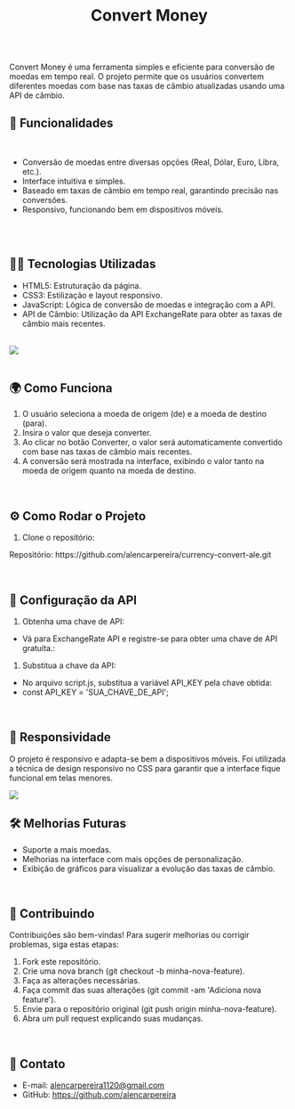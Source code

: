 <h1 align="center">Convert Money</h1>
<br>
<br>
<p>Convert Money é uma ferramenta simples e eficiente para conversão de moedas em tempo real. O projeto permite que os usuários convertem diferentes moedas com base nas taxas de câmbio atualizadas usando uma API de câmbio.</p>
<h2>🚀 Funcionalidades</h2>
<br>
<ul>
  <li>Conversão de moedas entre diversas opções (Real, Dólar, Euro, Libra, etc.).</li>
  <li>Interface intuitiva e simples.</li>
  <li>Baseado em taxas de câmbio em tempo real, garantindo precisão nas conversões.</li>
  <li>Responsivo, funcionando bem em dispositivos móveis.</li>
</ul>
<br>
<br>
<h2>🧑‍💻 Tecnologias Utilizadas</h2>
<ul>
  <li>HTML5: Estruturação da página.</li>
  <li>CSS3: Estilização e layout responsivo.</li>
  <li>JavaScript: Lógica de conversão de moedas e integração com a API.</li>
  <li>API de Câmbio: Utilização da API ExchangeRate para obter as taxas de câmbio mais recentes.</li>
</ul>
<br>
<img src="https://github.com/alencarpereira/currency-convert-ale/blob/main/assets/currency.png?raw=true">
<br>
<br>
<h2>🌍 Como Funciona</h2>
<ol>
  <li>O usuário seleciona a moeda de origem (de) e a moeda de destino (para).</li>
  <li>Insira o valor que deseja converter.</li>
  <li>Ao clicar no botão Converter, o valor será automaticamente convertido com base nas taxas de câmbio mais recentes.</li>
  <li>A conversão será mostrada na interface, exibindo o valor tanto na moeda de origem quanto na moeda de destino.</li>
</ol>
<br>
<h2>⚙️ Como Rodar o Projeto</h2>
<ol>
  <li>Clone o repositório:</li>
</ol>
<p  <a href="https://github.com/alencarpereira/currency-convert-ale.git"></a>Repositório:  https://github.com/alencarpereira/currency-convert-ale.git</p>
<br>
<h2>📝 Configuração da API</h2>
<ol>
  <li>Obtenha uma chave de API:</li>
</ol>
<ul>
  <li>Vá para ExchangeRate API e registre-se para obter uma chave de API gratuita.:</li>
</ul>
<ol>
  <li>Substitua a chave da API:</li>
</ol>
<ul>
  <li>No arquivo script.js, substitua a variável API_KEY pela chave obtida:</li>
  <li>const API_KEY = 'SUA_CHAVE_DE_API';</li>
</ul>
<br>
<h2>📱 Responsividade</h2>
<p>O projeto é responsivo e adapta-se bem a dispositivos móveis. Foi utilizada a técnica de design responsivo no CSS para garantir que a interface fique funcional em telas menores.</p>
<img src="https://github.com/alencarpereira/currency-convert-ale/blob/main/assets/currency-value.png?raw=true">
<br>
<h2>🛠️ Melhorias Futuras</h2>
<ul>
  <li>Suporte a mais moedas.</li>
  <li>Melhorias na interface com mais opções de personalização.</li>
  <li>Exibição de gráficos para visualizar a evolução das taxas de câmbio.</li>
</ul>
<br>
<h2>💬 Contribuindo</h2>
<p>Contribuições são bem-vindas! Para sugerir melhorias ou corrigir problemas, siga estas etapas:</p>
<ol>
  <li>Fork este repositório.</li>
  <li>Crie uma nova branch (git checkout -b minha-nova-feature).</li>
  <li>Faça as alterações necessárias.</li>
  <li>Faça commit das suas alterações (git commit -am 'Adiciona nova feature').</li>
  <li>Envie para o repositório original (git push origin minha-nova-feature).</li>
  <li>Abra um pull request explicando suas mudanças.</li>
</ol>
<br>
<h2>📧 Contato</h2>
<ul>
  <li>E-mail:   <a href="https://alencarpereira1120@gmail.com">alencarpereira1120@gmail.com</a></li>
  <li>GitHub:   <a href="https://github.com/alencarpereira"> https://github.com/alencarpereira</a></li>
</ul>


